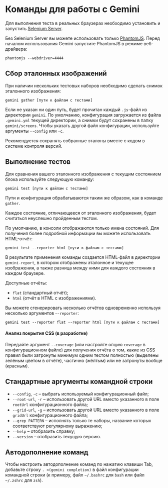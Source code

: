# Команды для работы с Gemini

Для выполнения теста в реальных браузерах необходимо установить и запустить [Selenium Server](http://www.seleniumhq.org/download/).

Без Selenium Server вы можете использовать только [PhantomJS](http://phantomjs.org/). Перед началом использования Gemini запустите PhantomJS в режиме веб-драйвера:

```
phantomjs --webdriver=4444
```
<a name="ref-shots"></a>
## Сбор эталонных изображений

При наличии нескольких тестовых наборов необходимо сделать снимок эталонного изображения:

```
gemini gather [пути к файлам с тестами]
```
Если не указан ни один путь, будет прочитан каждый `.js`-файл из директории `gemini`.
По умолчанию, конфигурация загружается из файла `.gemini.yml` текущей директории, а снимки будут сохранены в папку `gemini/screens`.
Чтобы указать другой файл конфигурации, используйте аргументы `--config` или `-c`.

Рекомендуется сохранять собранные эталоны вместе с кодом в системе контроля версий.

<a name="tests-exe"></a>
## Выполнение тестов

Для сравнения вашего эталонного изображения с текущим состоянием блока используйте следующую команду:

```
gemini test [пути к файлам с тестами]
```
Пути и конфигурация обрабатываются таким же образом, как в команде `gather`.

Каждое состояние, отличающееся от эталонного изображения, будет считаться неуспешно пройденным тестом.

По умолчанию, в консоли отображаются только имена состояний. Для получения более подробной информации вы можете использовать HTML-отчёт:

```
gemini test --reporter html [пути к файлам с тестами]
```

В результате применения команды создается HTML-файл в директории `gemini-report`, в котором отображены эталонное и текущее изображения, а также разница между ними для каждого состояния в каждом браузере.

Доступные отчёты:

* `flat` (стандартный отчёт);
* `html` (отчёт в HTML c изображениями).

Вы можете сгенерировать несколько отчётов одновременно используя несколько аргументов `—-reporter`:

```
gemini test --reporter flat --reporter html [пути к файлам с тестами]
```

#### Анализ покрытия CSS (в разработке)

Передайте аргумент `--coverage` (или настройте опцию `coverage` в конфигурационном файле) для получения отчёта о том, какие из CSS правил были затронуты минимум одним тестом полностью (выделены зелёным цветом в отчёте), частично (жёлтым) или не затронуты вообще (красным).

## Стандартные аргументы командной строки

* `--config`, `-c` – выбрать используемый конфигурационный файл;
* `--root-url`, `-r` – использовать другой URL вместо указанного в поле `rootUrl` конфигурационного файла;
* `--grid-url`, `-g` – использовать другой URL вместо указанного в поле `gridUrl` конфигурационного файла;
* `--grep PATTERN` – исполнять только те наборы, название которых соответствуют регулярному выражению;
* `--help` – отобразить справку;
* `--version` – отобразить текущую версию.

## Автодополнение команд

Чтобы настроить автодополнение команд по нажатию клавиши Tab, добавьте строку `. <(gemini completion)` в файл конфигурации командной строки (к примеру, файл `~/.bashrc` для `bash` или файл `~/.zshrc` для `zsh`).
